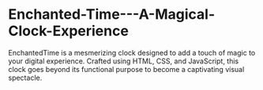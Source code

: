 # Enchanted-Time---A-Magical-Clock-Experience
EnchantedTime is a mesmerizing clock designed to add a touch of magic to your digital experience. Crafted using HTML, CSS, and JavaScript, this clock goes beyond its functional purpose to become a captivating visual spectacle.

